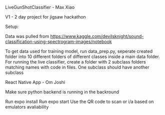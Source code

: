 LiveGunShotClassifier - Max Xiao

V1 - 2 day project for jigsaw hackathon




Setup:


Data was pulled from https://www.kaggle.com/devilsknight/sound-classification-using-spectrogram-images/notebook

To get data used for training model, run data_prep.py, seperate created folder into 10 different folders of different classes inside a main data folder.
For running the live classifier, create a folder with 2 subclass folders matching names with code in files. One subclass should have another subclass


React Native App - Om Joshi

Make sure python backend is running in the backround

Run expo install
Run expo start
Use the QR code to scan or i/a based on emulators avaliability
